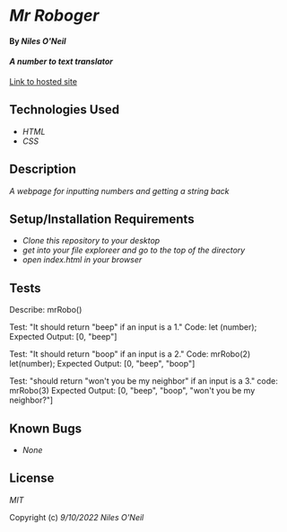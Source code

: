# _Mr Roboger_

#### By _**Niles O'Neil**_

#### _A number to text translator_

[Link to hosted site](https://nilesoneil.github.io/Mr-Roboger/)

## Technologies Used

* _HTML_
* _CSS_

## Description

_A webpage for inputting numbers and getting a string back_

## Setup/Installation Requirements

* _Clone this repository to your desktop_
* _get into your file exploreer and go to the top of the directory_
* _open index.html in your browser_

## Tests

Describe: mrRobo()

Test: "It should return "beep" if an input is a 1."
Code:
let (number);
Expected Output: [0, "beep"]

Test: "It should return "boop" if an input is a 2."
Code: mrRobo(2)
let(number);
Expected Output: [0, "beep", "boop"]

Test: "should return "won't you be my neighbor" if an input is a 3."
code: mrRobo(3)
Expected Output: [0, "beep", "boop", "won't you be my neighbor?"]

## Known Bugs

* _None_

## License

_MIT_

Copyright (c) _9/10/2022_ _Niles O'Neil_